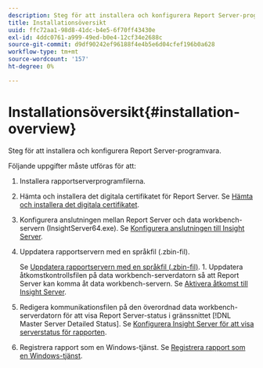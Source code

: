 ```yaml
---
description: Steg för att installera och konfigurera Report Server-programvara.
title: Installationsöversikt
uuid: ffc72aa1-98d8-41dc-b4e5-6f70ff43430e
exl-id: 4ddc0761-a999-49ed-b0e4-12cf34e2688c
source-git-commit: d9df90242ef96188f4e4b5e6d04cfef196b0a628
workflow-type: tm+mt
source-wordcount: '157'
ht-degree: 0%

---
```


# Installationsöversikt{#installation-overview}

Steg för att installera och konfigurera Report Server-programvara.

Följande uppgifter måste utföras för att:

1. Installera rapportserverprogramfilerna.
1. Hämta och installera det digitala certifikatet för Report Server. Se [Hämta och installera det digitala certifikatet](../../../home/c-rpt-oview/c-inst-rpt/c-install-dig-cert/c-install-dig-cert.md#concept-5a61fc67df3643598c7c403962075f76).
1. Konfigurera anslutningen mellan Report Server och data workbench-servern (InsightServer64.exe). Se [Konfigurera anslutningen till Insight Server](../../../home/c-rpt-oview/c-inst-rpt/t-config-conn-ins-svr.md#task-a3ca949c43244782b658fb4437fd724c).
1. Uppdatera rapportservern med en språkfil (.zbin-fil).

   Se [Uppdatera rapportservern med en språkfil (.zbin-fil)](../../../home/c-rpt-oview/c-inst-rpt/c-zbin-file-update.md#concept-5637a8f52b7643759e423c2068b4126b). 1. Uppdatera åtkomstkontrollsfilen på data workbench-serverdatorn så att Report Server kan komma åt data workbench-servern. Se [Aktivera åtkomst till Insight Server](../../../home/c-rpt-oview/c-inst-rpt/t-en-acc-ins-svr.md#task-e7b95cf9cb194842ad72fa534c56c3cc).
1. Redigera kommunikationsfilen på den överordnad data workbench-serverdatorn för att visa Report Server-status i gränssnittet [!DNL Master Server Detailed Status]. Se [Konfigurera Insight Server för att visa serverstatus för rapporten](../../../home/c-rpt-oview/c-inst-rpt/t-display-svr-st-rpt.md#task-a14d096f85924d9b93eef950591f93a8).
1. Registrera rapport som en Windows-tjänst. Se [Registrera rapport som en Windows-tjänst](../../../home/c-rpt-oview/c-inst-rpt/t-reg-rpt-win-svc.md#task-a8762d7818ed4cfd87e616db6a68b3a6).

